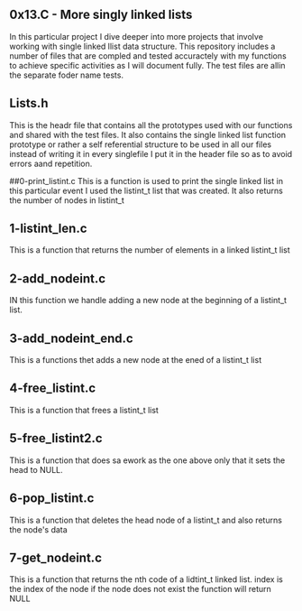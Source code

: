 ## 0x13.C - More singly linked lists
In this particular project I dive deeper into more projects that involve working with single linked llist data structure.
This repository includes a number of files that are compled and tested accuractely with my functions to achieve specific activities as I will document fully.
The test files are allin the separate foder name tests.

## Lists.h
This is the headr file that contains all the prototypes used with our functions and shared with the test files.
It also contains the single linked list function prototype or rather a self referential structure to be used in all our files instead of writing it in every singlefile I put it in the header file so as to avoid errors aand repetition.

##0-print_listint.c
This is a function is used to print the single linked list in this particular event I used the listint_t list that was created.
It also returns the number of nodes in listint_t

## 1-listint_len.c
This is a function that returns the number of elements in a linked listint_t list

## 2-add_nodeint.c
IN this function we handle adding a new node at the beginning of a listint_t list.

## 3-add_nodeint_end.c
This is a functions thet adds a new node at the ened of a listint_t list

## 4-free_listint.c
This is a function that frees a listint_t list

## 5-free_listint2.c
This is a function that does sa ework as the one above only that it sets the head to NULL.

## 6-pop_listint.c
This is a function that deletes the head node of a listint_t and also returns the node's data

## 7-get_nodeint.c
This is a function that returns the nth code of a lidtint_t linked list.
index is the index of the node if the node does not exist the function will return NULL

